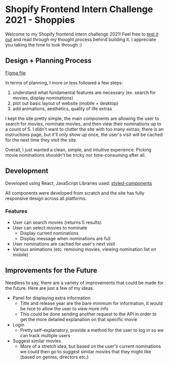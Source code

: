 # Shopify Frontend Intern Challenge 2021 - Shoppies

Welcome to my Shopify frontend intern challenge 2021! Feel free to [test it out](http://jennychen.ca/shopify-frontend-challenge/) and read through my thought process behind building it. I appreciate you taking the time to look through :)

## Design + Planning Process

[Figma file](https://www.figma.com/file/tuDbkBOguef616eNrkWEQd/Shopify-Frontend-Challenge-2021?node-id=0%3A1)

In terms of planning, I more or less followed a few steps:
1. understand what fundamental features are necessary (ex. search for movies, display nominations)
2. plot out basic layout of website (mobile + desktop)
3. add animations, aesthetics, quality of life extras

I kept the site pretty simple, the main components are allowing the user to search for movies, nominate movies, and then view their nominations up to a count of 5. I didn't want to clutter the site with too many extras; there is an instructions page, but it'll only show up once, the user's visit will be cached for the next time they visit the site.

Overall, I just wanted a clean, simple, and intuitive experience. Picking movie nominations shouldn't be tricky nor time-consuming after all.


## Development

Developed using React, JavaScript
Libraries used: [styled-components](https://styled-components.com/)

All components were developed from scratch and the site has fully responsive design across all platforms.

### Features
- User can search movies (returns 5 results)
- User can select movies to nominate
  - Display current nominations
  - Display message when nominations are full
- User nominations are cached for user's next visit
- Various animations (etc. removing movies, viewing nomination list on mobile)


## Improvements for the Future
Needless to say, there are a variety of improvements that could be made for the future. Here are just a few of my ideas. 

- Panel for displaying extra information
  - Title and release year are the bare minimum for information, it would be nice to allow the user to view more info
  - This could be done sending another request to the API in order to get the more detailed explanation on that specific movie
- Login
  - Pretty self-explanatory, provide a method for the user to log in so we can track multiple users
- Suggest similar movies
  - More of a stretch idea, but based on the user's current nominations we could then go to suggest similar movies that they might like (based on genres, directors etc.)

